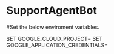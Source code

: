 # SupportAgentBot

#Set the below enviroment variables.

SET GOOGLE_CLOUD_PROJECT=<DialogFlow Project ID>
SET GOOGLE_APPLICATION_CREDENTIALS=<Google credential JSON Location>
